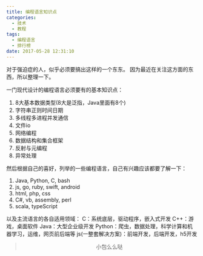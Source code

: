 ```yaml
---
title: 编程语言知识点
categories:
  - 技术
  - 教程
tags:
  - 编程语言
  - 排行榜
date: 2017-05-28 12:31:10
---
```


对于强迫症的人，似乎必须要搞出这样的一个东东。
因为最近在关注这方面的东西，所以整理一下。

一门现代设计的编程语言必须要有的基本知识点：
1. 8大基本数据类型(8大是泛指，Java里面有8个)
2. 字符串正则时间日期
3. 多线程多进程并发通信
4. 文件io
5. 网络编程
6. 数据结构和集合框架
7. 反射与元编程
8. 异常处理

然后根据自己的喜好，列举的一些编程语言，自己有兴趣应该都要了解一下：
1. Java, Python, C, bash
2. js, go, ruby, swift, android
3. html, php, css
4. C#, vb, assembly, perl
5. scala, typeScript

以及主流语言的各自适用领域：
C：系统底层，驱动程序，嵌入式开发
C++：游戏，桌面软件
Java：大型企业级开发
Python：爬虫，数据处理，科学计算和机器学习，运维，网页前后端等
js(一整套解决方案)：前端开发，后端开发，h5开发


><div align=center>小包么么哒</div>